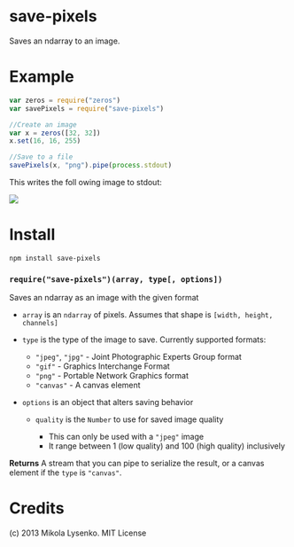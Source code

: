 save-pixels
===========
Saves an ndarray to an image.

Example
=======
```javascript
var zeros = require("zeros")
var savePixels = require("save-pixels")

//Create an image
var x = zeros([32, 32])
x.set(16, 16, 255)

//Save to a file
savePixels(x, "png").pipe(process.stdout)
```

This writes the foll owing image to stdout:

<img src=https://raw.github.com/mikolalysenko/save-pixels/master/example/example.png>

Install
=======

    npm install save-pixels

### `require("save-pixels")(array, type[, options])`
Saves an ndarray as an image with the given format

* `array` is an `ndarray` of pixels.  Assumes that shape is `[width, height, channels]`
* `type` is the type of the image to save.  Currently supported formats:

  + `"jpeg"`, `"jpg"` - Joint Photographic Experts Group format
  + `"gif"` - Graphics Interchange Format
  + `"png"` - Portable Network Graphics format
  + `"canvas"` - A canvas element

* `options` is an object that alters saving behavior

  + `quality` is the `Number` to use for saved image quality

    + This can only be used with a `"jpeg"` image
    + It range between 1 (low quality) and 100 (high quality) inclusively

**Returns** A stream that you can pipe to serialize the result, or a canvas element if the `type` is `"canvas"`.

# Credits
(c) 2013 Mikola Lysenko. MIT License

